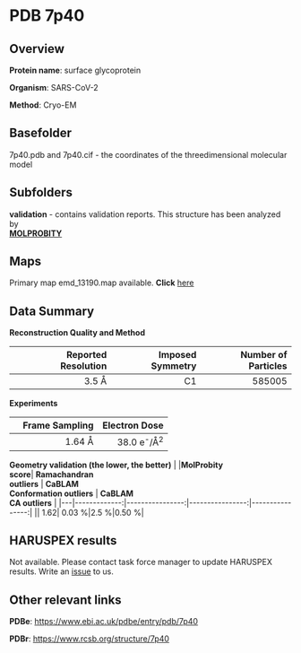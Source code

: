# PDB 7p40

## Overview

**Protein name**: surface glycoprotein

**Organism**: SARS-CoV-2

**Method**: Cryo-EM



## Basefolder

7p40.pdb and 7p40.cif - the coordinates of the threedimensional molecular model

## Subfolders





**validation** - contains validation reports. This structure has been analyzed by <br>  [**MOLPROBITY**](https://github.com/thorn-lab/coronavirus_structural_task_force/tree/master/pdb/surface_glycoprotein/SARS-CoV-2/7p40/validation/molprobity)    



## Maps

Primary map emd_13190.map available. **Click** [here](http://ftp.wwpdb.org/pub/emdb/structures/EMD-13190/map/) 

## Data Summary
**Reconstruction Quality and Method**

|   | Reported Resolution | Imposed Symmetry | Number of Particles |
|---|-------------:|----------------:|--------------:|
|   |3.5 Å|C1|585005|

**Experiments**

|   | Frame Sampling | Electron Dose |
|---|-------------:|----------------:|
|   |1.64 Å|38.0 e<sup>-</sup>/Å<sup>2</sup>|

**Geometry validation (the lower, the better)**
|   |**MolProbity<br>score**| **Ramachandran<br>outliers** | **CaBLAM<br>Conformation outliers** | **CaBLAM<br>CA outliers** |
|---|-------------:|----------------:|----------------:|----------------:|
||  1.62|  0.03 %|2.5 %|0.50 %|

## HARUSPEX results

Not available. Please contact task force manager to update HARUSPEX results. Write an [issue](https://github.com/thorn-lab/coronavirus_structural_task_force/issues) to us.

## Other relevant links 
**PDBe**:  https://www.ebi.ac.uk/pdbe/entry/pdb/7p40
 
**PDBr**: https://www.rcsb.org/structure/7p40 
